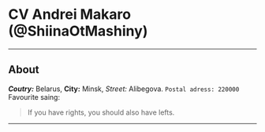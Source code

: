 # CV Andrei Makaro (@ShiinaOtMashiny)
***
## About
***Coutry:*** Belarus, **City:** Minsk, *Street:* Alibegova.
`Postal adress: 220000`
Favourite saing:
> If you have rights, you should also have lefts.
***

